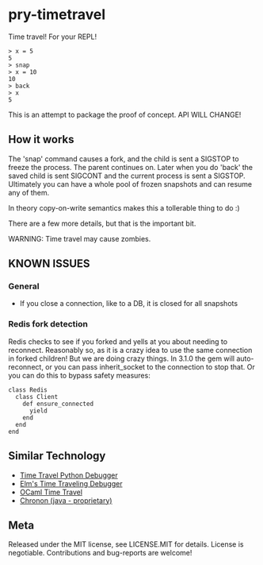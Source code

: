 # pry-timetravel

Time travel! For your REPL!

    > x = 5
    5
    > snap
    > x = 10
    10
    > back
    > x
    5

This is an attempt to package the proof of concept. API WILL CHANGE!

## How it works

The 'snap' command causes a fork, and the child is sent a SIGSTOP to freeze the
process. The parent continues on. Later when you do 'back' the saved child is
sent SIGCONT and the current process is sent a SIGSTOP. Ultimately you can have
a whole pool of frozen snapshots and can resume any of them.

In theory copy-on-write semantics makes this a tollerable thing to do :)

There are a few more details, but that is the important bit.

WARNING: Time travel may cause zombies.

## KNOWN ISSUES

### General

* If you close a connection, like to a DB, it is closed for all snapshots

### Redis fork detection

Redis checks to see if you forked and yells at you about needing to reconnect.
Reasonably so, as it is a crazy idea to use the same connection in forked
children! But we are doing crazy things. In 3.1.0 the gem will auto-reconnect,
or you can pass inherit_socket to the connection to stop that. Or you can do
this to bypass safety measures:

    class Redis
      class Client
        def ensure_connected
          yield
        end
      end
    end

## Similar Technology

* [Time Travel Python Debugger](https://github.com/TomOnTime/timetravelpdb)
* [Elm's Time Traveling Debugger](http://debug.elm-lang.org/)
* [OCaml Time Travel](http://caml.inria.fr/pub/docs/manual-ocaml-4.00/manual030.html#htoc195)
* [Chronon (java - proprietary)](http://chrononsystems.com/)

## Meta

Released under the MIT license, see LICENSE.MIT for details. License is
negotiable. Contributions and bug-reports are welcome!

